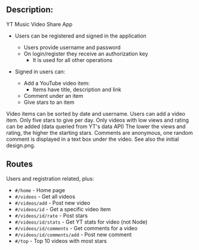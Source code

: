 ##  Description:

YT Music Video Share App

* Users can be registered and signed in the application
  * Users provide username and password
  * On login/register they receive an authorization key
    * It is used for all other operations

* Signed in users can:
  * Add a YouTube video item:
    * Items have title, description and link
  * Comment under an item
  * Give stars to an item

Video items can be sorted by date and username. Users can
add a video item. Only five stars to give per day. Only videos with low
views and rating can be added (data queried from YT's data API)
The lower the views and rating, the higher the starting stars. Comments are anonymous, one random comment is displayed
in a text box under the video. See also the initial design.png.

## Routes

Users and registration related, plus:

* `#/home` - Home page
* `#/videos` - Get all videos
* `#/videos/add` - Post new video
* `#/videos/id` - Get a specific video item
* `#/videos/id/rate` - Post stars
* `#/videos/id/stats` - Get YT stats for video (not Node)
* `#/videos/id/comments` - Get comments for a video
* `#/videos/id/comments/add` - Post new comment
* `#/top` - Top 10 videos with most stars